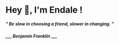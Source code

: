 <h1 title="head"> Hey 👋, I'm Endale !</h1>

**<h5><i>" Be slow in choosing a friend, slower in changing. "</i></h5>**

*<b>___ Benjamin Franklin ___</b>*
